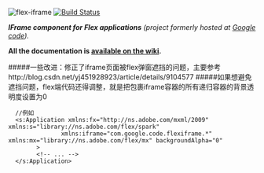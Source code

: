 ![flex-iframe](https://github.com/flex-users/flex-iframe/raw/master/library/src/com/google/code/flexiframe/assets/flex-iframe-logo-128.png) [![Build Status](https://buildhive.cloudbees.com/job/flex-users/job/flex-iframe/badge/icon)](https://buildhive.cloudbees.com/job/flex-users/job/flex-iframe/)

***IFrame component for Flex applications** (project formerly hosted at [Google code](http://code.google.com/p/flex-iframe)).*

**All the documentation is [available on the wiki](https://github.com/flex-users/flex-iframe/wiki).**

#####一些改进：修正了iframe页面被flex弹窗遮挡的问题，主要参考http://blog.csdn.net/yj451928923/article/details/9104577
#####如果想避免遮挡问题，flex端代码还得调整，就是把包裹iframe容器的所有递归容器的背景透明度设置为0
```
  //例如
  <s:Application xmlns:fx="http://ns.adobe.com/mxml/2009" xmlns:s="library://ns.adobe.com/flex/spark"
               xmlns:iframe="com.google.code.flexiframe.*" xmlns:mx="library://ns.adobe.com/flex/mx" backgroundAlpha="0"
        >
        <!-- ... -->
  </s:Application>      
```
